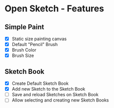 # Open Sketch - Features

## Simple Paint

* [x] Static size painting canvas
* [x] Default "Pencil" Brush
* [x] Brush Color 
* [x] Brush Size

## Sketch Book

* [x] Create Default Sketch Book
* [x] Add new Sketch to the Sketch Book
* [ ] Save and reload Sketches on Sketch Book
* [ ] Allow selecting and creating new Sketch Books
